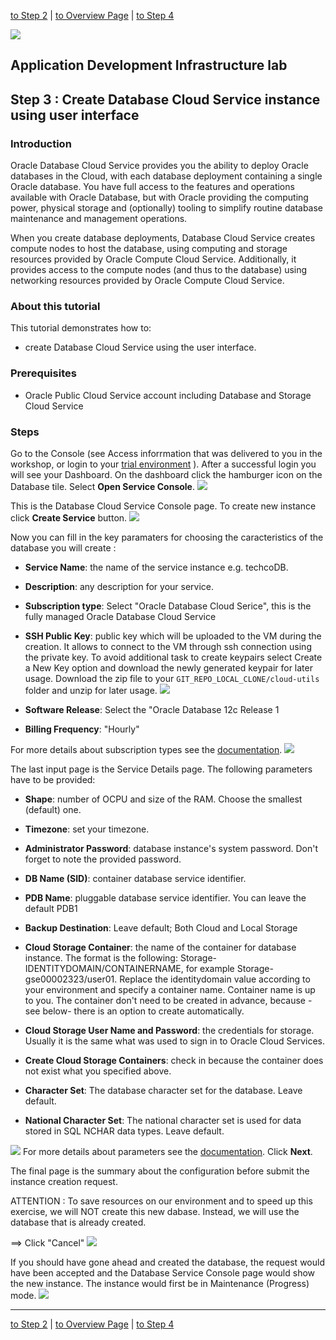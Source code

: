 
[to Step 2](../jcs-create/README.md) | [to Overview Page](../AppDevInfra.md) | [to Step 4](../jcs-autoscale/README.md)

![](../common/images/customer.logo.png)
## Application Development Infrastructure lab ##
## Step 3 : Create Database Cloud Service instance using user interface ##

### Introduction ###

Oracle Database Cloud Service provides you the ability to deploy Oracle databases in the Cloud, with each database deployment containing a single Oracle database. You have full access to the features and operations available with Oracle Database, but with Oracle providing the computing power, physical storage and (optionally) tooling to simplify routine database maintenance and management operations.

When you create database deployments, Database Cloud Service creates compute nodes to host the database, using computing and storage resources provided by Oracle Compute Cloud Service. Additionally, it provides access to the compute nodes (and thus to the database) using networking resources provided by Oracle Compute Cloud Service.

### About this tutorial ###
This tutorial demonstrates how to:
	
+ create Database Cloud Service using the user interface.

### Prerequisites ###

- Oracle Public Cloud Service account including Database and Storage Cloud Service

### Steps ###

Go to the Console (see Access inforrmation that was delivered to you in the workshop, or login to your [trial environment](https://cloud.oracle.com/sign-in) ). After a successful login you will see your Dashboard. On the dashboard click the hamburger icon on the Database tile. Select **Open Service Console**.
![](images/01.png)

This is the Database Cloud Service Console page. To create new instance click **Create Service** button.
![](images/02.png)

Now you can fill in the key paramaters for choosing the caracteristics of the database you will create : 
+ **Service Name**: the name of the service instance e.g. techcoDB.
+ **Description**: any description for your service.
+ **Subscription type**: Select "Oracle Database Cloud Serice", this is the fully managed Oracle Database Cloud Service
+ **SSH Public Key**: public key which will be uploaded to the VM during the creation. It allows to connect to the VM through ssh connection using the private key. To avoid additional task to create keypairs select Create a New Key option and download the newly generated keypair for later usage. Download the zip file to your `GIT_REPO_LOCAL_CLONE/cloud-utils` folder and unzip for later usage.
![](images/06.png) 

+ **Software Release**: Select the "Oracle Database 12c Release 1
+ **Billing Frequency**: "Hourly"

For more details about subscription types see the [documentation](https://docs.oracle.com/cloud/latest/dbcs_dbaas/CSDBI/GUID-F1E6807A-D283-4170-AB2B-9D43CD8DCD92.htm#CSDBI3395).
![](images/db02.PNG)


The last input page is the Service Details page. The following parameters have to be provided:
	
+ **Shape**: number of OCPU and size of the RAM. Choose the smallest (default) one.
+ **Timezone**: set your timezone.

+ **Administrator Password**: database instance's system password. Don't forget to note the provided password.
+ **DB Name (SID)**: container database service identifier.
+ **PDB Name**: pluggable database service identifier. You can leave the default PDB1

+ **Backup Destination**: Leave default; Both Cloud and Local Storage
+ **Cloud Storage Container**: the name of the container for database instance. The format is the following: Storage-IDENTITYDOMAIN/CONTAINERNAME, for example Storage-gse00002323/user01. Replace the identitydomain value according to your environment and specify a container name. Container name is up to you. The container don't need to be created in advance, because -see below- there is an option to create automatically.
+ **Cloud Storage User Name and Password**: the credentials for storage. Usually it is the same what was used to sign in to Oracle Cloud Services.
+ **Create Cloud Storage Containers**: check in because the container does not exist what you specified above.
+ **Character Set**: The database character set for the database. Leave default.
+ **National Character Set**: The national character set is used for data stored in SQL NCHAR data types. Leave default.

![](images/db03.PNG)
For more details about parameters see the [documentation](https://docs.oracle.com/cloud/latest/dbcs_dbaas/CSDBI/GUID-D4A35763-53ED-4FBB-97BF-0366F21B05E0.htm#CSDBI3401). Click **Next**.

The final page is the summary about the configuration before submit the instance creation request.

ATTENTION : To save resources on our environment and to speed up this exercise, we will NOT create this new dabase.  Instead, we will use the database that is already created.

==> Click "Cancel"
![](images/08.png)

If you should have gone ahead and created the database, the request would have been accepted and the Database Service Console page would  show the new instance. The instance would first be in Maintenance (Progress) mode. 
![](images/09.png)

---
[to Step 2](../jcs-create/README.md) | [to Overview Page](../AppDevInfra.md) | [to Step 4](../jcs-autoscale/README.md)

